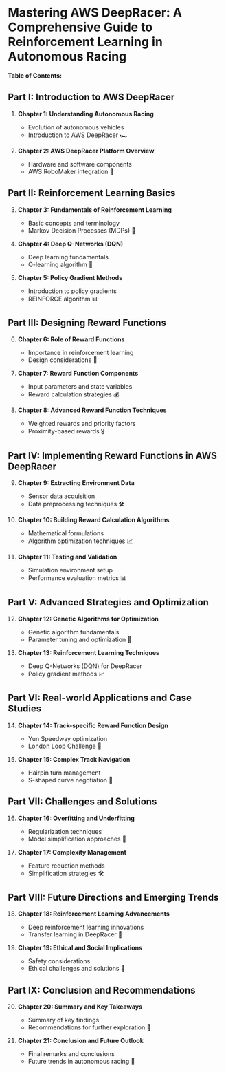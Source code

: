 # Mastering AWS DeepRacer: A Comprehensive Guide to Reinforcement Learning in Autonomous Racing

**Table of Contents:**

## Part I: Introduction to AWS DeepRacer

1. **Chapter 1: Understanding Autonomous Racing**
   - Evolution of autonomous vehicles
   - Introduction to AWS DeepRacer 🏎️
   
2. **Chapter 2: AWS DeepRacer Platform Overview**
   - Hardware and software components
   - AWS RoboMaker integration 🤖

## Part II: Reinforcement Learning Basics

3. **Chapter 3: Fundamentals of Reinforcement Learning**
   - Basic concepts and terminology
   - Markov Decision Processes (MDPs) 🧠
   
4. **Chapter 4: Deep Q-Networks (DQN)**
   - Deep learning fundamentals
   - Q-learning algorithm 🤖
   
5. **Chapter 5: Policy Gradient Methods**
   - Introduction to policy gradients
   - REINFORCE algorithm 📊

## Part III: Designing Reward Functions

6. **Chapter 6: Role of Reward Functions**
   - Importance in reinforcement learning
   - Design considerations 🎯
   
7. **Chapter 7: Reward Function Components**
   - Input parameters and state variables
   - Reward calculation strategies 💰
   
8. **Chapter 8: Advanced Reward Function Techniques**
   - Weighted rewards and priority factors
   - Proximity-based rewards 🎖️

## Part IV: Implementing Reward Functions in AWS DeepRacer

9. **Chapter 9: Extracting Environment Data**
   - Sensor data acquisition
   - Data preprocessing techniques 🛠️
   
10. **Chapter 10: Building Reward Calculation Algorithms**
    - Mathematical formulations
    - Algorithm optimization techniques 📈
   
11. **Chapter 11: Testing and Validation**
    - Simulation environment setup
    - Performance evaluation metrics 📊

## Part V: Advanced Strategies and Optimization

12. **Chapter 12: Genetic Algorithms for Optimization**
    - Genetic algorithm fundamentals
    - Parameter tuning and optimization 🧬
   
13. **Chapter 13: Reinforcement Learning Techniques**
    - Deep Q-Networks (DQN) for DeepRacer
    - Policy gradient methods 📈

## Part VI: Real-world Applications and Case Studies

14. **Chapter 14: Track-specific Reward Function Design**
    - Yun Speedway optimization
    - London Loop Challenge 🏁
   
15. **Chapter 15: Complex Track Navigation**
    - Hairpin turn management
    - S-shaped curve negotiation 🔄

## Part VII: Challenges and Solutions

16. **Chapter 16: Overfitting and Underfitting**
    - Regularization techniques
    - Model simplification approaches 🧩
   
17. **Chapter 17: Complexity Management**
    - Feature reduction methods
    - Simplification strategies 🛠️

## Part VIII: Future Directions and Emerging Trends

18. **Chapter 18: Reinforcement Learning Advancements**
    - Deep reinforcement learning innovations
    - Transfer learning in DeepRacer 🔄
   
19. **Chapter 19: Ethical and Social Implications**
    - Safety considerations
    - Ethical challenges and solutions 🚦

## Part IX: Conclusion and Recommendations

20. **Chapter 20: Summary and Key Takeaways**
    - Summary of key findings
    - Recommendations for further exploration 📝
   
21. **Chapter 21: Conclusion and Future Outlook**
    - Final remarks and conclusions
    - Future trends in autonomous racing 🌟

